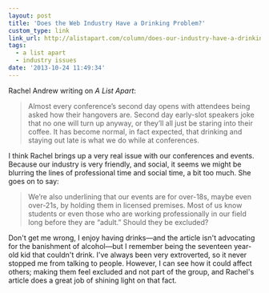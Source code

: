 ```yaml
---
layout: post
title: 'Does the Web Industry Have a Drinking Problem?'
custom_type: link
link_url: http://alistapart.com/column/does-our-industry-have-a-drinking-problem
tags:
  - a list apart
  - industry issues
date: '2013-10-24 11:49:34'
---
```

Rachel Andrew writing on *A List Apart*:

>Almost every conference’s second day opens with attendees being asked how their hangovers are. Second day early-slot speakers joke that no one will turn up anyway, or they’ll all just be staring into their coffee. It has become normal, in fact expected, that drinking and staying out late is what we do while at conferences.

I think Rachel brings up a very real issue with our conferences and events. Because our industry is very friendly, and social, it seems we might be blurring the lines of professional time and social time, a bit too much. She goes on to say:

>We’re also underlining that our events are for over-18s, maybe even over-21s, by holding them in licensed premises. Most of us know students or even those who are working professionally in our field long before they are “adult.” Should they be excluded?

Don't get me wrong, I enjoy having drinks—and the article isn't advocating for the banishment of alcohol—but I remember being the seventeen year-old kid that couldn't drink. I've always been very extroverted, so it never stopped me from talking to people. However, I can see how it could affect others; making them feel excluded and not part of the group, and Rachel's article does a great job of shining light on that fact.
